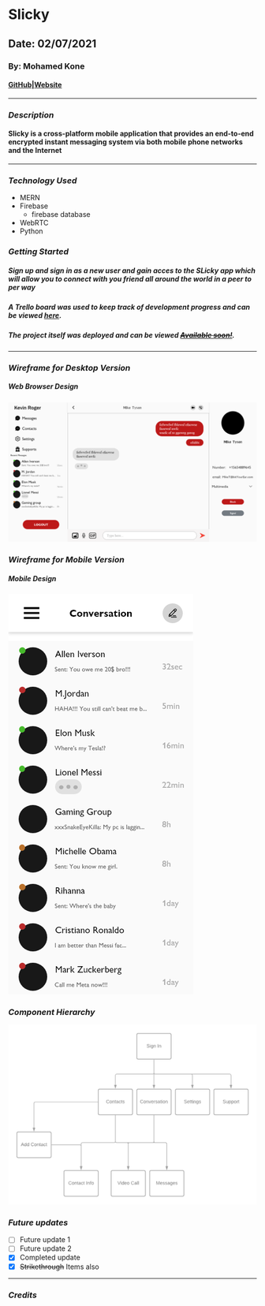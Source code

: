 # Slicky
## Date: 02/07/2021
### By: **Mohamed Kone**

#### [GitHub](https://Github.com/Mohamedkone)|[Website](https://www.Mohamedkone.com)

***

### ***Description***
#### Slicky is a cross-platform mobile application that provides an end-to-end encrypted instant messaging system via both mobile phone networks and the Internet

***

### ***Technology Used***
* MERN
* Firebase
  * firebase database
* WebRTC
* Python

### ***Getting Started***

##### Sign up and sign in as a new user and gain acces to the SLicky app which will allow you to connect with you friend all around the world in a peer to per way
##### A Trello board was used to keep track of development progress and can be viewed [here](https://trello.com/b/twRw72Px/slicky).
##### The project itself was deployed and can be viewed [~~Available soon!~~](URL).
***
### ***Wireframe for Desktop Version***

##### Web Browser Design
![Web Browser Design](design/web.png)

### ***Wireframe for Mobile Version***

##### Mobile Design
![Mobile Design](design/mobile.png)

### ***Component Hierarchy***

![Hieraechy](design/hierarchy.png)

### ***Future updates***

- [ ] Future update 1
- [ ] Future update 2
- [x] Completed update
- [x] ~~Strikethrough~~ Items also
***

### ***Credits***
